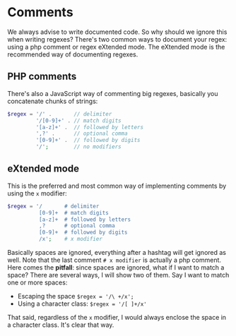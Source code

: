 # Comments

We always advise to write documented code. So why should we ignore this when writing regexes?  There's two common ways to document your regex: using a php comment or regex eXtended mode. The eXtended mode is the recommended way of documenting regexes.

## PHP comments

There's also a JavaScript way of commenting big regexes, basically you concatenate chunks of strings:
```php
$regex = '/' .       // delimiter
         '/[0-9]+' . // match digits
         '[a-z]+' .  // followed by letters
         ',?' .      // optional comma
         '[0-9]+' .  // followed by digits
         '/';        // no modifiers
```

## eXtended mode

This is the preferred and most common way of implementing comments by using the `x` modifier:

```php
$regex = '/       # delimiter
          [0-9]+  # match digits
          [a-z]+  # followed by letters
          ,?      # optional comma
          [0-9]+  # followed by digits
          /x';    # x modifier
```

Basically spaces are ignored, everything after a hashtag will get ignored as well.
Note that the last comment `# x modifier` is actually a php comment.
Here comes the **pitfall**: since spaces are ignored, what if I want to match a space?
There are several ways, I will show two of them. Say I want to match one or more spaces:

- Escaping the space `$regex = '/\ +/x';`
- Using a character class: `$regex = '/[ ]+/x'`

That said, regardless of the `x` modifier, I would always enclose the space in a character class. It's clear that way.